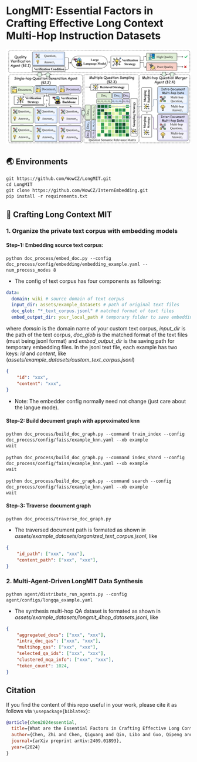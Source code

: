 # LongMIT: Essential Factors in Crafting Effective Long Context Multi-Hop Instruction Datasets

<div align=center><img src="assets/mimg-w.png"/></div>

## 🌏 Environments
```shell
git https://github.com/WowCZ/LongMIT.git
cd LongMIT
git clone https://github.com/WowCZ/InternEmbedding.git
pip install -r requirements.txt
```

## 🚀 Crafting Long Context MIT
### 1. Organize the private text corpus with embedding models
#### Step-1: Embedding source text corpus:
```shell
python doc_process/embed_doc.py --config doc_process/config/embedding/embedding_example.yaml --num_process_nodes 8
```
*  The config of text corpus has four components as following:
```yaml
data:
  domain: wiki # source domain of text corpus
  input_dir: assets/example_datasets # path of original text files
  doc_glob: "*_text_corpus.jsonl" # matched format of text files
  embed_output_dir: your_local_path # temporary folder to save embedding files
```
where *domain* is the domain name of your custom text corpus, *input_dir* is the path of the text corpus, *doc_glob* is the matched format of the text files (must being jsonl format) and *embed_output_dir* is the saving path for temporary embedding files. In the jsonl text file, each example has two keys: *id* and *content*, like (*assets/example_datasets/custom_text_corpus.jsonl*)
```json
{
    "id": "xxx",
    "content": "xxx",
}
```
* Note: The embedder config normally need not change (just care about the langue mode).

#### Step-2: Build document graph with approximated knn
```shell
python doc_process/build_doc_graph.py --command train_index --config doc_process/config/faiss/example_knn.yaml --xb example
wait

python doc_process/build_doc_graph.py --command index_shard --config doc_process/config/faiss/example_knn.yaml --xb example 
wait

python doc_process/build_doc_graph.py --command search --config doc_process/config/faiss/example_knn.yaml --xb example
wait
```

#### Step-3: Traverse document graph
```shell
python doc_process/traverse_doc_graph.py
```
* The traversed document path is formated as shown in *assets/example_datasets/organized_text_corpus.jsonl*, like
```json
{
    "id_path": ["xxx", "xxx"],
    "content_path": ["xxx", "xxx"],
}
```

### 2. Multi-Agent-Driven LongMIT Data Synthesis
```shell
python agent/distribute_run_agents.py --config agent/configs/longqa_example.yaml
```
* The synthesis multi-hop QA dataset is formated as shown in *assets/example_datasets/longmit_4hop_datasets.jsonl*, like
```json
{
    "aggregated_docs": ["xxx", "xxx"],
    "intra_doc_qas": ["xxx", "xxx"],
    "multihop_qas": ["xxx", "xxx"],
    "selected_qa_ids": ["xxx", "xxx"],
    "clustered_mqa_info": ["xxx", "xxx"],
    "token_count": 1024,
}
```

## Citation

If you find the content of this repo useful in your work, please cite it as follows via `\usepackage{biblatex}`:

```bibtex
@article{chen2024essential,
  title={What are the Essential Factors in Crafting Effective Long Context Multi-Hop Instruction Datasets? Insights and Best Practices},
  author={Chen, Zhi and Chen, Qiguang and Qin, Libo and Guo, Qipeng and Lv, Haijun and Zou, Yicheng and Che, Wanxiang and Yan, Hang and Chen, Kai and Lin, Dahua},
  journal={arXiv preprint arXiv:2409.01893},
  year={2024}
}
```